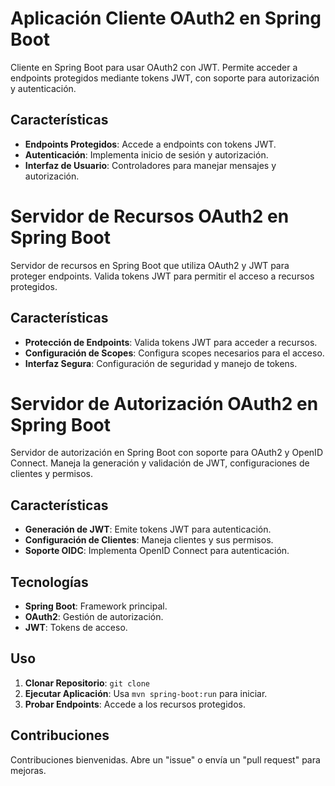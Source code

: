 # Aplicación Cliente OAuth2 en Spring Boot

Cliente en Spring Boot para usar OAuth2 con JWT. Permite acceder a endpoints protegidos mediante tokens JWT, con soporte para autorización y autenticación.

## Características

- **Endpoints Protegidos**: Accede a endpoints con tokens JWT.
- **Autenticación**: Implementa inicio de sesión y autorización.
- **Interfaz de Usuario**: Controladores para manejar mensajes y autorización.



# Servidor de Recursos OAuth2 en Spring Boot

Servidor de recursos en Spring Boot que utiliza OAuth2 y JWT para proteger endpoints. Valida tokens JWT para permitir el acceso a recursos protegidos.

## Características

- **Protección de Endpoints**: Valida tokens JWT para acceder a recursos.
- **Configuración de Scopes**: Configura scopes necesarios para el acceso.
- **Interfaz Segura**: Configuración de seguridad y manejo de tokens.



# Servidor de Autorización OAuth2 en Spring Boot

Servidor de autorización en Spring Boot con soporte para OAuth2 y OpenID Connect. Maneja la generación y validación de JWT, configuraciones de clientes y permisos.

## Características

- **Generación de JWT**: Emite tokens JWT para autenticación.
- **Configuración de Clientes**: Maneja clientes y sus permisos.
- **Soporte OIDC**: Implementa OpenID Connect para autenticación.

## Tecnologías

- **Spring Boot**: Framework principal.
- **OAuth2**: Gestión de autorización.
- **JWT**: Tokens de acceso.

## Uso

1. **Clonar Repositorio**: `git clone`
2. **Ejecutar Aplicación**: Usa `mvn spring-boot:run` para iniciar.
3. **Probar Endpoints**: Accede a los recursos protegidos.

## Contribuciones

Contribuciones bienvenidas. Abre un "issue" o envía un "pull request" para mejoras.

